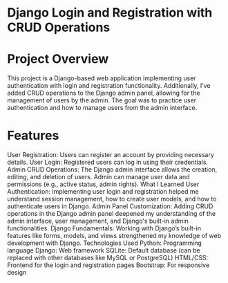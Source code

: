 # Django Login and Registration with CRUD Operations

# Project Overview
This project is a Django-based web application implementing user authentication with login and registration functionality. Additionally, I’ve added CRUD operations to the Django admin panel, allowing for the management of users by the admin. The goal was to practice user authentication and how to manage users from the admin interface.

# Features
User Registration: Users can register an account by providing necessary details.
User Login: Registered users can log in using their credentials.
Admin CRUD Operations:
The Django admin interface allows the creation, editing, and deletion of users.
Admin can manage user data and permissions (e.g., active status, admin rights).
What I Learned
User Authentication: Implementing user login and registration helped me understand session management, how to create user models, and how to authenticate users in Django.
Admin Panel Customization: Adding CRUD operations in the Django admin panel deepened my understanding of the admin interface, user management, and Django's built-in admin functionalities.
Django Fundamentals: Working with Django’s built-in features like forms, models, and views strengthened my knowledge of web development with Django.
Technologies Used
Python: Programming language
Django: Web framework
SQLite: Default database (can be replaced with other databases like MySQL or PostgreSQL)
HTML/CSS: Frontend for the login and registration pages
Bootstrap: For responsive design
